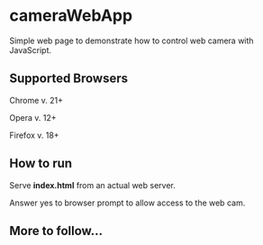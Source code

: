 cameraWebApp
============

Simple web page to demonstrate how to control web camera with JavaScript.

Supported Browsers 
------------------
Chrome v. 21+

Opera v. 12+

Firefox v. 18+

How to run
-----------
Serve __index.html__ from an actual web server.

Answer yes to browser prompt to allow access to the web cam.


More to follow...
------------------